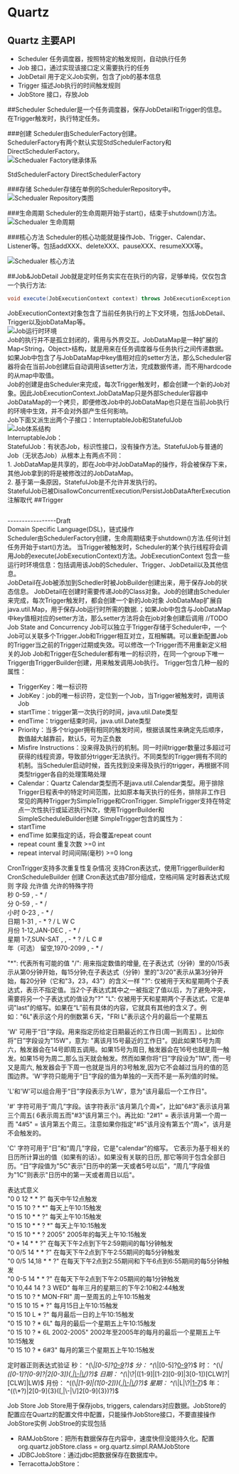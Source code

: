 # Quartz

## Quartz 主要API
- Scheduler 任务调度器，按照特定的触发规则，自动执行任务
- Job 接口，通过实现该接口定义需要执行的任务
- JobDetail 用于定义Job实例，包含了job的基本信息
- Trigger 描述Job执行的时间触发规则
- JobStore 接口，存放Job

##Scheduler
Scheduler是一个任务调度器，保存JobDetail和Trigger的信息。 在Trigger触发时，执行特定任务。

###创建
Scheduler由SchedulerFactory创建。  
SchedulerFactory有两个默认实现StdSchedulerFactory和DirectSchedulerFactory。  
![Schedualer Factory继承体系](../resources/quartz/images/scheduler_factory.png "Schedualer Factory继承体系")  

StdSchedulerFactory
DirectSchedulerFactory

###存储
Scheduler存储在单例的SchedulerRepository中。    
![Schedualer Repository类图](../resources/quartz/images/scheduler_repository.png "Schedualer Repository类图")  
 
###生命周期
Scheduler的生命周期开始于start()，结束于shutdown()方法。  
![Schedualer 生命周期](../resources/quartz/images/scheduler_lifecycle.png "Schedualer 生命周期")  

###核心方法
Scheduler的核心功能就是操作Job、Trigger、Calendar、Listener等。包括addXXX、deleteXXX、pauseXXX、resumeXXX等。  

![Schedualer 核心方法](../resources/quartz/images/scheduler_core.png "Schedualer 核心方法")  

##Job&JobDetail
Job就是定时任务实实在在执行的内容，足够单纯，仅仅包含一个执行方法:  
```java  
void execute(JobExecutionContext context) throws JobExecutionException;  
```  
JobExecutionContext对象包含了当前任务执行的上下文环境，包括JobDetail、Trigger以及jobDataMap等。  
![Job运行时环境](../resources/quartz/images/job_execution_context.png "Job运行时环境")  
Job的执行并不是孤立封闭的，需用与外界交互。JobDataMap是一种扩展的Map<String，Object>结构，就是用来在任务调度器与任务执行之间传递数据。如果Job中包含了与JobDataMap中key值相对应的setter方法，那么Scheduler容器将会在当前Job创建后自动调用该setter方法，完成数据传递，而不用hardcode的从map中取值。  
Job的创建是由Scheduler来完成，每次Trigger触发时，都会创建一个新的Job对象。因此JobExecutionContext.JobDataMap只是外部Scheduler容器中JobDataMap的一个拷贝，即便修改Job中的JobDataMap也只是在当前Job执行的环境中生效，并不会对外部产生任何影响。  
Job下面又派生出两个子接口：InterruptableJob和StatefulJob  
![Job体系结构](../resources/quartz/images/job.png "Job体系结构")  
InterruptableJob：  
StatefulJob：有状态Job，标识性接口，没有操作方法。StatefulJob与普通的Job（无状态Job）从根本上有两点不同：  
	1. JobDataMap是共享的，即在Job中对JobDataMap的操作，将会被保存下来，其他Job拿到的将是被修改过的JobDataMap。  
	2. 基于第一条原因，StatefulJob是不允许并发执行的。  
StatefulJob已被DisallowConcurrentExecution/PersistJobDataAfterExecution注解取代
##Trigger
##


-----------------Draft  
Domain Specific Language(DSL)，链式操作  
Scheduler由SchedulerFactory创建，生命周期结束于shutdown()方法.任何计划任务开始于start()方法。
当Trigger被触发时，Scheduler的某个执行线程将会调用Job的execute(JobExecutionContext)方法。JobExecutionContext 包含一些运行时环境信息：包括调用该Job的Scheduler、Trigger、JobDetail以及其他信息。  
JobDetail在Job被添加到Schedler时被JobBuilder创建出来，用于保存Job的状态信息。
JobDetail在创建时需要传递Job的Class对象。Job的创建由Scheduler来完成，每次Trigger触发时，都会创建一个新的Job对象
JobDataMap扩展自java.util.Map，用于保存Job运行时所需的数据.；如果Job中包含与JobDataMap中key值相对应的setter方法，那么setter方法将会在job对象创建后调用
//TODO Job State and Concurrency
Job可以独立于Trigger存储于Scheduler中，一个Job可以关联多个Trigger.Job和Trigger相互对立，互相解耦。可以重新配置Job的Trigger当之前的Trigger过期或失效。可以修改一个Trigger而不用重新定义相关的Job
Job和Trigger在Scheduler都有唯一的标识符，在同一个group下唯一
Trigger由TriggerBuilder创建，用来触发调用Job执行。
Trigger包含几种一般的属性：
- TriggerKey：唯一标识符
- JobKey：job的唯一标识符，定位到一个Job，当Trigger被触发时，调用该Job
- startTime：trigger第一次执行的时间，java.util.Date类型
- endTime：trigger结束时间，java.util.Date类型
- Priority：当多个trigger拥有相同的触发时间，根据该属性来确定先后顺序，数值越大越靠前，默认5，可为正负数
- Misfire Instructions：没来得及执行的机制。同一时间trigger数量过多超过可获得的线程资源，导致部分trigger无法执行。不同类型的Trigger拥有不同的机制。当Scheduler启动时候，首先找到没来得及执行的trigger，再根据不同类型trigger各自的处理策略处理	
- Calendar：Quartz Calendar类型而不是java.util.Calendar类型。用于排除Trigger日程表中的特定时间范围，比如原本每天执行的任务，排除非工作日
常见的两种Trigger为SimpleTrigge和CronTrigger. 
SimpleTrigger支持在特定点一次性执行或延迟执行N次，使用TriggerBuilder和SimpleScheduleBuilder创建
SimpleTrigger包含的属性为：
- startTime
- endTime 如果指定的话，将会覆盖repeat count
- repeat count 重复次数 >=0 int
- repeat interval 时间间隔(毫秒) >=0 long

CronTrigger支持多次重复性复杂情况 支持Cron表达式，使用TriggerBuilder和CronScheduleBuilder 创建
Cron表达式由7部分组成，空格间隔
定时器表达式规则
字段 		允许值 			允许的特殊字符   
秒 			0-59 			, - * /   
分 			0-59 			, - * /   
小时 		0-23 			, - * /   
日期 		1-31 			, - * ? / L W C   
月份 		1-12,JAN-DEC	, - * /   
星期 		1-7,SUN-SAT , 	, - * ? / L C #   
年（可选） 留空,1970-2099	, - * /   

"*": 代表所有可能的值
"/": 用来指定数值的增量, 在子表达式（分钟）里的0/15表示从第0分钟开始，每15分钟;在子表达式（分钟）里的"3/20"表示从第3分钟开始，每20分钟（它和"3，23，43"）的含义一样
"?": 仅被用于天和星期两个子表达式，表示不指定值。当2个子表达式其中之一被指定了值以后，为了避免冲突，需要将另一个子表达式的值设为"?"
"L": 仅被用于天和星期两个子表达式，它是单词"last"的缩写。如果在“L”前有具体的内容，它就具有其他的含义了。例如："6L"表示这个月的倒数第６天，"FRI L"表示这个月的最后一个星期五  

'W' 可用于“日”字段。用来指定历给定日期最近的工作日(周一到周五) 。比如你将“日”字段设为"15W"，意为: "离该月15号最近的工作日"。因此如果15号为周六，触发器会在14号即周五调用。如果15号为周日, 触发器会在16号也就是周一触发。如果15号为周二,那么当天就会触发。然而如果你将“日”字段设为"1W", 而一号又是周六, 触发器会于下周一也就是当月的3号触发,因为它不会越过当月的值的范围边界。'W'字符只能用于“日”字段的值为单独的一天而不是一系列值的时候。 

'L'和'W'可以组合用于“日”字段表示为'LW'，意为"该月最后一个工作日"。 

'#' 字符可用于“周几”字段。该字符表示“该月第几个周×”，比如"6#3"表示该月第三个周五( 6表示周五而"#3"该月第三个)。再比如: "2#1" = 表示该月第一个周一而 "4#5" = 该月第五个周三。注意如果你指定"#5"该月没有第五个“周×”，该月是不会触发的。 

'C' 字符可用于“日”和“周几”字段，它是"calendar"的缩写。 它表示为基于相关的日历所计算出的值（如果有的话）。如果没有关联的日历, 那它等同于包含全部日历。“日”字段值为"5C"表示"日历中的第一天或者5号以后"，“周几”字段值为"1C"则表示"日历中的第一天或者周日以后"。 

表达式意义   
"0 0 12 * * ?" 每天中午12点触发   
"0 15 10 ? * *" 每天上午10:15触发   
"0 15 10 * * ?" 每天上午10:15触发   
"0 15 10 * * ? *" 每天上午10:15触发   
"0 15 10 * * ? 2005" 2005年的每天上午10:15触发   
"0 * 14 * * ?" 在每天下午2点到下午2:59期间的每1分钟触发   
"0 0/5 14 * * ?" 在每天下午2点到下午2:55期间的每5分钟触发   
"0 0/5 14,18 * * ?" 在每天下午2点到2:55期间和下午6点到6:55期间的每5分钟触发   
"0 0-5 14 * * ?" 在每天下午2点到下午2:05期间的每1分钟触发   
"0 10,44 14 ? 3 WED" 每年三月的星期三的下午2:10和2:44触发   
"0 15 10 ? * MON-FRI" 周一至周五的上午10:15触发   
"0 15 10 15 * ?" 每月15日上午10:15触发   
"0 15 10 L * ?" 每月最后一日的上午10:15触发   
"0 15 10 ? * 6L" 每月的最后一个星期五上午10:15触发   
"0 15 10 ? * 6L 2002-2005" 2002年至2005年的每月的最后一个星期五上午10:15触发   
"0 15 10 ? * 6#3" 每月的第三个星期五上午10:15触发   


定时器正则表达式验证
秒：	^(\\*|[0-5]?[0-9]([,|\\-|\\/][0-5]?[0-9])?)$
分：	^(\\*|[0-5]?[0-9]([,|\\-|\\/][0-5]?[0-9])?)$
时：	^(\\*|([0-1]?[0-9]?|2[0-3])([,|\\-|\\/]([0-1]?[0-9]|2[0-3]))?)$
日期：	^(\\*|\\?|([1-9]|[1-2][0-9]|3[0-1])[CLW]?|[CLW]|LW)$
月份：	^((\\*|[1-9]|(1[0-2]))([,|\\-|\\/]([1-9]|(1[0-2])))?)$
星期：	^(\\*|L|\\?|[1-7](([,|\\-|\\/|\\#][1-7])?|[LC]))$
年：	^((\\*?)|2[0-9]{3}([,|\\-|\\/]2[0-9]{3})?)$


Job Store
Job Store用于保存jobs, triggers, calendars对应数据。JobStore的配置应在Quartz的配置文件中配置，只能操作JobStore接口，不要直接操作JobStore实例
JobStroe的实现包括
- RAMJobStore：把所有数据保存在内容中，速度快但没能持久化。配置org.quartz.jobStore.class = org.quartz.simpl.RAMJobStore
- JDBCJobStore：通过jdbc把数据保存在数据库中。
- TerracottaJobStore：


